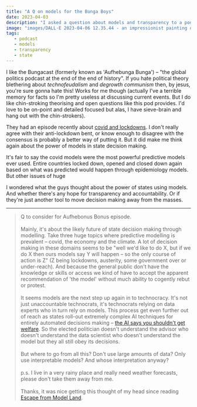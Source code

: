 ```yaml
---
title: "A Q on models for the Bunga Boys"
date: 2023-04-03
description: "I asked a question about models and transparency to a podcast."
image: "images/DALL·E 2023-04-06 12.35.44 - an impressionist painting of a multicolored head of Silvio Berlusconi with the word \"BONUS\" in the background .png"
tags:
   - podcast
   - models  
   - transparency
   - state
---
```


I like the Bungacast (formerly known as 'Aufhebunga Bunga') – "the global politics podcast at the end of the end of history". If you hate political theory blethering about *technofeudalism* and *degrowth communism* then, by jesus, you're sure gonna hate this! Works for me though (actually I've a terrible memory for facts so I'm pretty useless at discussing current events. But I do like chin-stroking theorising and open questions like this pod provides. I'd love to be on-point and detailed focused but alas, I have sieve-brain and hang out with the chin-strokers).

They had an episode recently about [covid and lockdowns](https://bungacast.com/2023/02/14/321-covid-dissensus-ft-toby-green-thomas-fazi/). I don't really agree with their anti-lockdown bent, or know enough to disagree with the consensus is probably a better way of putting it. But it did make me think again about the power of models in state decision making.  

It's fair to say the covid models were the most powerful predictive models ever used. Entire countries locked down, opened and closed down again based on what was predicted would happen through epidemiology models. But other issues of huge  

I wondered what the guys thought about the power of states using models. And whether there's any hope for transparency and accountability. Or if they're just another tool to move decision making away from the masses. 

----

> Q to consider for Aufhebonus Bonus episode.\
> \
> Mainly, it's about the likely future of state decision making through modelling.  Take three huge topics where predictive modelling is prevalent – covid, the economy and the climate. A lot of decision making in these domains seems to be "well we'd like to do X, but if we do X then ours models say Y will happen – so the only course of action is Z" (Z being lockdowns, austerity, some government over or under-reach). And because the general public don't have the knowledge or skills or access we kind of have to accept the apparent recommendation of 'the model' without much ability to cogently rebut or protest.\
> \
> It seems models are the next step up again in to technocracy. It's not just unaccountable technocrats, it's technocrats relying on data experts who in turn rely on models. This process get even further out of reach as states roll-out extremely complex AI techniques for entirely automated decisions making – [the AI says you shouldn't get welfare](https://www.theguardian.com/society/2020/aug/24/councils-scrapping-algorithms-benefit-welfare-decisions-concerns-bias). So the elected politician doesn't understand the advisor who doesn't understand the data scientist who doesn't understand the model but they all still obey its decisions.\
> \
> But where to go from all this? Don't use large amounts of data? Only use interpretable models? And whose interpretation anyway?\
> \
> p.s. I live in a very rainy place and really need weather forecasts, please don't take them away from me.\
>  \
> Thanks, it was nice getting this thought of my head since reading [Escape from Model Land](https://basicbooks.uk/titles/erica-thompson/escape-from-model-land/9781529364873/).
